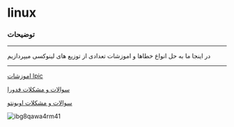 # linux
### توضیحات

__________________

در اینجا ما به حل انواع خطاها و اموزشات تعدادی از توزیع های لینوکسی میپردازیم

__________________

[اموزشات lpic](https://github.com/ahmadreza1383/linux/tree/lpic)


[سوالات و مشکلات فدورا ](https://github.com/ahmadreza1383/linux/tree/fedora)


[سوالات و مشکلات اوبونتو ](https://github.com/ahmadreza1383/linux/tree/ubuntu)

![ibg8qawa4rm41](https://user-images.githubusercontent.com/61243238/135308155-d6765d19-67e0-4545-a675-97bd208205e5.png)




